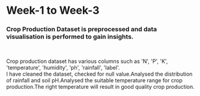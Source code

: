# Week-1 to Week-3
<h3>Crop Production Dataset is preprocessed and data visualisation is performed to gain insights.</h3>
<br>
<p>Crop production dataset has various columns such as 'N', 'P', 'K', 'temperature', 'humidity', 'ph', 'rainfall', 'label'.
  <br>
  I have cleaned the dataset, checked for null value.Analysed the distribution of rainfall and soil pH.Analysed the suitable temperature range for crop production.The right temperature will result in good quality crop production.</p>
